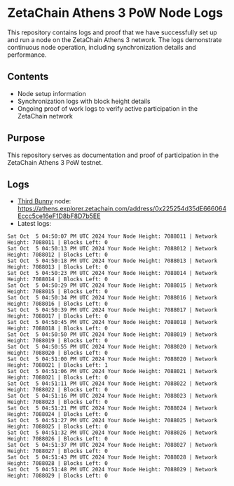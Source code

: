 # ZetaChain Athens 3 PoW Node Logs
This repository contains logs and proof that we have successfully set up and run a node on the ZetaChain Athens 3 network. The logs demonstrate continuous node operation, including synchronization details and performance.

## Contents
- Node setup information
- Synchronization logs with block height details
- Ongoing proof of work logs to verify active participation in the ZetaChain network

## Purpose
This repository serves as documentation and proof of participation in the ZetaChain Athens 3 PoW testnet.

## Logs

- [Third Bunny](https://thirdbunny.xyz/) node: https://athens.explorer.zetachain.com/address/0x225254d35dE666064Eccc5ce16eF1D8bF8D7b5EE
- Latest logs:
```
Sat Oct  5 04:50:07 PM UTC 2024 Your Node Height: 7088011 | Network Height: 7088011 | Blocks Left: 0
Sat Oct  5 04:50:13 PM UTC 2024 Your Node Height: 7088012 | Network Height: 7088012 | Blocks Left: 0
Sat Oct  5 04:50:18 PM UTC 2024 Your Node Height: 7088013 | Network Height: 7088013 | Blocks Left: 0
Sat Oct  5 04:50:23 PM UTC 2024 Your Node Height: 7088014 | Network Height: 7088014 | Blocks Left: 0
Sat Oct  5 04:50:29 PM UTC 2024 Your Node Height: 7088015 | Network Height: 7088015 | Blocks Left: 0
Sat Oct  5 04:50:34 PM UTC 2024 Your Node Height: 7088016 | Network Height: 7088016 | Blocks Left: 0
Sat Oct  5 04:50:39 PM UTC 2024 Your Node Height: 7088017 | Network Height: 7088017 | Blocks Left: 0
Sat Oct  5 04:50:45 PM UTC 2024 Your Node Height: 7088018 | Network Height: 7088018 | Blocks Left: 0
Sat Oct  5 04:50:50 PM UTC 2024 Your Node Height: 7088019 | Network Height: 7088019 | Blocks Left: 0
Sat Oct  5 04:50:55 PM UTC 2024 Your Node Height: 7088020 | Network Height: 7088020 | Blocks Left: 0
Sat Oct  5 04:51:00 PM UTC 2024 Your Node Height: 7088020 | Network Height: 7088021 | Blocks Left: 1
Sat Oct  5 04:51:06 PM UTC 2024 Your Node Height: 7088021 | Network Height: 7088021 | Blocks Left: 0
Sat Oct  5 04:51:11 PM UTC 2024 Your Node Height: 7088022 | Network Height: 7088022 | Blocks Left: 0
Sat Oct  5 04:51:16 PM UTC 2024 Your Node Height: 7088023 | Network Height: 7088023 | Blocks Left: 0
Sat Oct  5 04:51:21 PM UTC 2024 Your Node Height: 7088024 | Network Height: 7088024 | Blocks Left: 0
Sat Oct  5 04:51:27 PM UTC 2024 Your Node Height: 7088025 | Network Height: 7088025 | Blocks Left: 0
Sat Oct  5 04:51:32 PM UTC 2024 Your Node Height: 7088026 | Network Height: 7088026 | Blocks Left: 0
Sat Oct  5 04:51:37 PM UTC 2024 Your Node Height: 7088027 | Network Height: 7088027 | Blocks Left: 0
Sat Oct  5 04:51:43 PM UTC 2024 Your Node Height: 7088028 | Network Height: 7088028 | Blocks Left: 0
Sat Oct  5 04:51:48 PM UTC 2024 Your Node Height: 7088029 | Network Height: 7088029 | Blocks Left: 0
```
